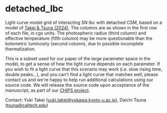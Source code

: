 # detached_Ibc
Light curve model grid of interacting SN Ibc with detached CSM, based on a model of [Takei & Tsuna (2024)](https://arxiv.org/abs/2404.02566).
The columns are as shown in the first row of each file, in cgs units. The photospheric radius (third column) and effective temperature (fifth column) may be more questionable than the bolometric luminosity (second column), due to possible incomplete thermalization.

This is a subset used for our paper of the large parameter space in the model, to get a sense of how the light curve depends on each parameter.
If you wish to fit a light curve that this scenario may work (i.e. slow rising time, double peaks...), and you can't find a light curve that matches well, please contact us and we're happy to help run additional calculations using our source code.
We will release the source code upon acceptance of the manuscript, as part of our [CHIPS project](https://github.com/DTsuna/CHIPS).

Contact:
Yuki Takei (yuki.takei@yukawa.kyoto-u.ac.jp), Daichi Tsuna (tsuna@caltech.edu)

